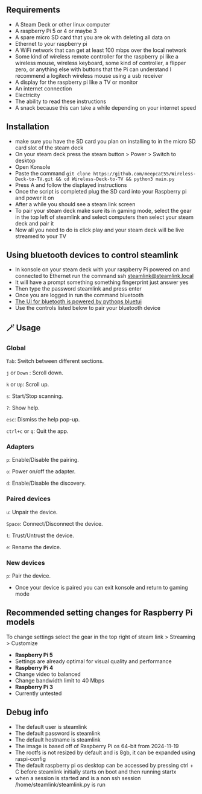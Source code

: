 ## Requirements
- A Steam Deck or other linux computer
- A raspberry Pi 5 or 4 or maybe 3
- A spare micro SD card that you are ok with deleting all data on
- Ethernet to your raspberry pi
- A WiFi network that can get at least 100 mbps over the local network
- Some kind of wireless remote controller for the raspberry pi like a wireless mouse, wireless keyboard, some kind of controller, a flipper zero, or anything else with buttons that the Pi can understand I recommend a logitech wireless mouse using a usb receiver 
- A display for the raspberry pi like a TV or monitor
- An internet connection
- Electricity
- The ability to read these instructions
- A snack because this can take a while depending on your internet speed
## Installation 
- make sure you have the SD card you plan on installing to in the micro SD card slot of the steam deck
- On your steam deck press the steam button > Power > Switch to desktop
- Open Konsole
- Paste the command `git clone https://github.com/meepcat55/Wireless-Deck-to-TV.git && cd Wireless-Deck-to-TV && python3 main.py`
- Press A and follow the displayed instructions
- Once the script is completed plug the SD card into your Raspberry pi and power it on
- After a while you should see a steam link screen
- To pair your steam deck make sure its in gaming mode, select the gear in the top left of steamlink and select computers then select your steam deck and pair it
- Now all you need to do is click play and your steam deck will be live streamed to your TV
## Using bluetooth devices to control steamlink
- In konsole on your steam deck with your raspberry Pi powered on and connected to Ethernet run the command ssh steamlink@steamlink.local
- It will have a prompt something something fingerprint just answer yes
- Then type the password steamlink and press enter
- Once you are logged in run the command bluetooth
- [The UI for bluetooth is powered by pythops bluetui ](https://github.com/pythops/bluetui)
- Use the controls listed below to pair your bluetooth device
## 🪄 Usage

### Global

`Tab`: Switch between different sections.

`j` or `Down` : Scroll down.

`k` or `Up`: Scroll up.

`s`: Start/Stop scanning.

`?`: Show help.

`esc`: Dismiss the help pop-up.

`ctrl+c` or `q`: Quit the app.

### Adapters

`p`: Enable/Disable the pairing.

`o`: Power on/off the adapter.

`d`: Enable/Disable the discovery.

### Paired devices

`u`: Unpair the device.

`Space`: Connect/Disconnect the device.

`t`: Trust/Untrust the device.

`e`: Rename the device.

### New devices

`p`: Pair the device.

- Once your device is paired you can exit konsole and return to gaming mode
## Recommended setting changes for Raspberry Pi models
To change settings select the gear in the top right of steam link > Streaming > Customize
- **Raspberry Pi 5**
- Settings are already optimal for visual quality and performance
- **Raspberry Pi 4**
- Change video to balanced
- Change bandwidth limit to 40 Mbps
- **Raspberry Pi 3**
- Currently untested
## Debug info
- The default user is steamlink
- The default password is steamlink
- The default hostname is steamlink
- The image is based off of Raspberry Pi os 64-bit from 2024-11-19
- The rootfs is not resized by default and is 8gb, it can be expanded using raspi-config
- The default raspberry pi os desktop can be accessed by pressing ctrl + C before steamlink initially starts on boot and then running startx
- when a session is started and is a non ssh session /home/steamlink/steamlink.py is run
